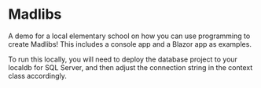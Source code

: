 # Madlibs
A demo for a local elementary school on how you can use programming to create Madlibs! This includes a console app and a Blazor app as examples.

To run this locally, you will need to deploy the database project to your localdb for SQL Server, and then adjust the connection string in the context class accordingly. 
